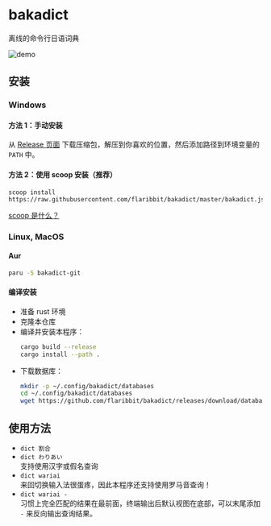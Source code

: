 # bakadict

离线的命令行日语词典

![demo](https://user-images.githubusercontent.com/24885181/212703329-a306d9fd-b8f6-473c-836f-d9b19363fab1.png)

## 安装
### Windows
#### 方法 1：手动安装
从 [Release 页面](https://github.com/flaribbit/bakadict/releases) 下载压缩包，解压到你喜欢的位置，然后添加路径到环境变量的 `PATH` 中。

#### 方法 2：使用 scoop 安装（推荐）
```
scoop install https://raw.githubusercontent.com/flaribbit/bakadict/master/bakadict.json
```

[scoop 是什么？](https://scoop.sh/)

### Linux, MacOS

#### Aur

```bash
paru -S bakadict-git
```

#### 编译安装
- 准备 rust 环境
- 克隆本仓库
- 编译并安装本程序：
  ```bash
  cargo build --release
  cargo install --path .
  ```
- 下载数据库：
  ```bash
  mkdir -p ~/.config/bakadict/databases
  cd ~/.config/bakadict/databases
  wget https://github.com/flaribbit/bakadict/releases/download/databases/jp.db
  ```

## 使用方法
- `dict 割合`
- `dict わりあい`  
  支持使用汉字或假名查询
- `dict wariai`  
  来回切换输入法很蛋疼，因此本程序还支持使用罗马音查询！
- `dict wariai -`  
  习惯上完全匹配的结果在最前面，终端输出后默认视图在底部，可以末尾添加 `-` 来反向输出查询结果。
